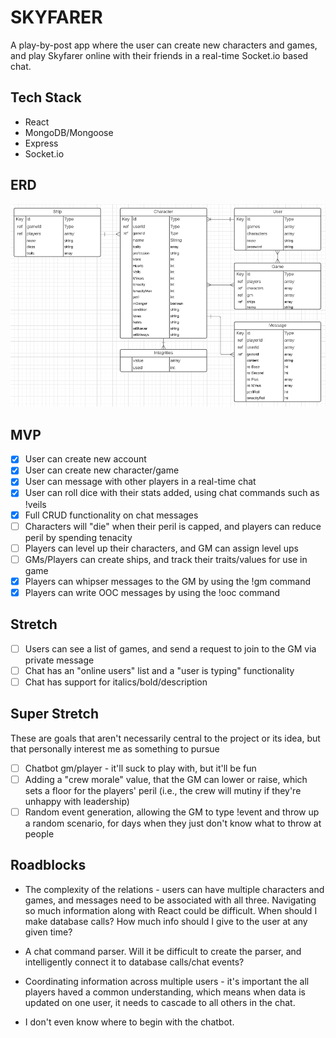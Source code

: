 # SKYFARER

A play-by-post app where the user can create new characters and games, and play Skyfarer online with their friends in a real-time Socket.io based chat.

## Tech Stack

* React
* MongoDB/Mongoose
* Express
* Socket.io

## ERD

![ERD](https://raw.githubusercontent.com/ElyssaW/skyfarer-client/main/public/erd.png)

## MVP

- [x] User can create new account
- [x] User can create new character/game
- [x] User can message with other players in a real-time chat
- [x] User can roll dice with their stats added, using chat commands such as !veils
- [x] Full CRUD functionality on chat messages
- [ ] Characters will "die" when their peril is capped, and players can reduce peril by spending tenacity
- [ ] Players can level up their characters, and GM can assign level ups
- [ ] GMs/Players can create ships, and track their traits/values for use in game
- [x] Players can whipser messages to the GM by using the !gm command
- [x] Players can write OOC messages by using the !ooc command

## Stretch

- [ ] Users can see a list of games, and send a request to join to the GM via private message
- [ ] Chat has an "online users" list and a "user is typing" functionality
- [ ] Chat has support for italics/bold/description

## Super Stretch
These are goals that aren't necessarily central to the project or its idea, but that personally interest me as something to pursue

- [ ] Chatbot gm/player - it'll suck to play with, but it'll be fun
- [ ] Adding a "crew morale" value, that the GM can lower or raise, which sets a floor for the players' peril (i.e., the crew will mutiny if they're unhappy with leadership)
- [ ] Random event generation, allowing the GM to type !event and throw up a random scenario, for days when they just don't know what to throw at people

## Roadblocks

* The complexity of the relations - users can have multiple characters and games, and messages need to be associated with all three. Navigating so much information along with React could be difficult. When should I make database calls? How much info should I give to the user at any given time?

* A chat command parser. Will it be difficult to create the parser, and intelligently connect it to database calls/chat events?

* Coordinating information across multiple users - it's important the all players haved a common understanding, which means when data is updated on one user, it needs to cascade to all others in the chat.

* I don't even know where to begin with the chatbot.
